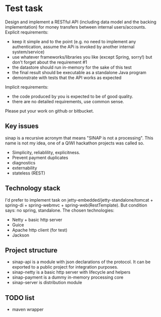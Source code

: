 Test task
=================

Design and implement a RESTful API (including data model and the backing implementation) for money transfers
between internal users/accounts.
Explicit requirements:

* keep it simple and to the point (e.g. no need to implement any authentication, assume the APi is invoked by another internal system/service)
* use whatever frameworks/libraries you like (except Spring, sorry!) but don't forget about the requirement #1
* the datastore should run in-memory for the sake of this test
* the final result should be executable as a standalone Java program
* demonstrate with tests that the API works as expected

Implicit requirements:
* the code produced by you is expected to be of good quality.
* there are no detailed requirements, use common sense.

Please put your work on github or bitbucket.

Key issues
------------
sinap is a recursive acronym that means "SINAP is not a processing". This name is not my idea, one of a QIWI hackathon projects was called so.

* Simplicity, reliablility, explicitness.
* Prevent payment duplicates
* diagnostics
* externability
* stateless (REST)

Technology stack
------------
I'd prefer to implement task on jetty-embedded/jetty-standalone/tomcat + spring-di + spring-webmvc + spring-web(RestTemplate).
But condition says: no spring, standalone.
The chosen technologies:
* Netty + basic http server
* Guice
* Apache http client (for test)
* Jackson

Project structure
------------
* sinap-api is a module with json declarations of the protocol. It can be exported to a public project for integration purposes.
* sinap-netty is a basic http server with lifecycle and helpers
* sinap-payment is a dummy in-memory processing core
* sinap-server is distribution module

TODO list
------------
* maven wrapper
